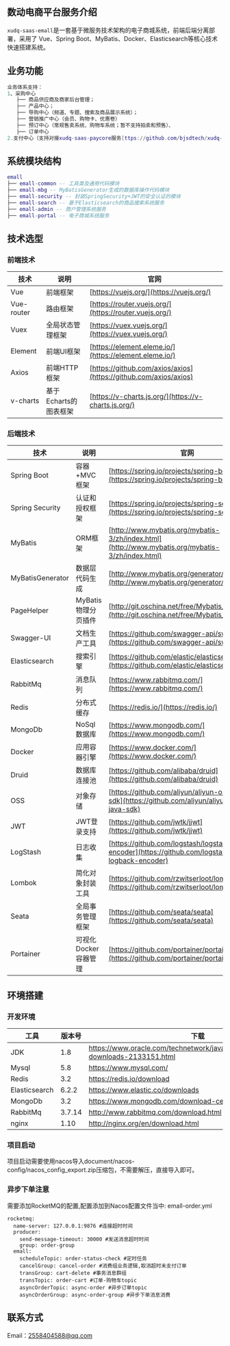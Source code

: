 ## 数动电商平台服务介绍

`xudq-saas-emall`是一套基于微服务技术架构的电子商城系统，前端后端分离部署，采用了 Vue、Spring Boot、MyBatis、Docker、Elasticsearch等核心技术快速搭建系统。

## 业务功能
``` lua
业务体系支持：
1、采购中心
   ├── 商品供应商及商家后台管理；
   ├── 产品中心；
   ├── 导购中心（频道、专题、搜索及商品展示系统）；
   ├── 营销推广中心（会员、购物卡、优惠卷）
   ├── 预订中心（常规售卖系统、购物车系统；暂不支持拍卖和预售）、
   ├── 订单中心 
2.支付中心（支持对接xudq-saas-paycore服务[ttps://github.com/bjsdtech/xudq-saas-paycore.git]，完成充值、消费、提现、退款等支付服务）。
```

## 系统模块结构
``` lua
emall
├── emall-common -- 工具类及通用代码模块
├── emall-mbg -- MyBatisGenerator生成的数据库操作代码模块
├── emall-security -- 封装SpringSecurity+JWT的安全认证的模块
├── emall-search -- 基于Elasticsearch的商品搜索系统服务
├── emall-admin -- 商户管理系统服务
├── emall-portal -- 电子商城系统服务
```

## 技术选型


### 前端技术

| 技术       | 说明                  | 官网                                                         |
| ---------- | --------------------- | ------------------------------------------------------------ |
| Vue        | 前端框架              | [https://vuejs.org/](https://vuejs.org/)                     |
| Vue-router | 路由框架              | [https://router.vuejs.org/](https://router.vuejs.org/)       |
| Vuex       | 全局状态管理框架      | [https://vuex.vuejs.org/](https://vuex.vuejs.org/)           |
| Element    | 前端UI框架            | [https://element.eleme.io/](https://element.eleme.io/)       |
| Axios      | 前端HTTP框架          | [https://github.com/axios/axios](https://github.com/axios/axios) |
| v-charts   | 基于Echarts的图表框架 | [https://v-charts.js.org/](https://v-charts.js.org/)         |

### 后端技术

| 技术                 | 说明                | 官网                                                         |
| -------------------- | ------------------- | ------------------------------------------------------------ |
| Spring Boot          | 容器+MVC框架        | [https://spring.io/projects/spring-boot](https://spring.io/projects/spring-boot) |
| Spring Security      | 认证和授权框架      | [https://spring.io/projects/spring-security](https://spring.io/projects/spring-security) |
| MyBatis              | ORM框架             | [http://www.mybatis.org/mybatis-3/zh/index.html](http://www.mybatis.org/mybatis-3/zh/index.html) |
| MyBatisGenerator     | 数据层代码生成      | [http://www.mybatis.org/generator/index.html](http://www.mybatis.org/generator/index.html) |
| PageHelper           | MyBatis物理分页插件 | [http://git.oschina.net/free/Mybatis_PageHelper](http://git.oschina.net/free/Mybatis_PageHelper) |
| Swagger-UI           | 文档生产工具        | [https://github.com/swagger-api/swagger-ui](https://github.com/swagger-api/swagger-ui) |
| Elasticsearch        | 搜索引擎            | [https://github.com/elastic/elasticsearch](https://github.com/elastic/elasticsearch) |
| RabbitMq             | 消息队列            | [https://www.rabbitmq.com/](https://www.rabbitmq.com/)       |
| Redis                | 分布式缓存          | [https://redis.io/](https://redis.io/)                       |
| MongoDb              | NoSql数据库         | [https://www.mongodb.com/](https://www.mongodb.com/)         |
| Docker               | 应用容器引擎        | [https://www.docker.com/](https://www.docker.com/)           |
| Druid                | 数据库连接池        | [https://github.com/alibaba/druid](https://github.com/alibaba/druid) |
| OSS                  | 对象存储            | [https://github.com/aliyun/aliyun-oss-java-sdk](https://github.com/aliyun/aliyun-oss-java-sdk) |
| JWT                  | JWT登录支持         | [https://github.com/jwtk/jjwt](https://github.com/jwtk/jjwt) |
| LogStash             | 日志收集            | [https://github.com/logstash/logstash-logback-encoder](https://github.com/logstash/logstash-logback-encoder) |
| Lombok               | 简化对象封装工具    | [https://github.com/rzwitserloot/lombok](https://github.com/rzwitserloot/lombok) |
| Seata                | 全局事务管理框架    | [https://github.com/seata/seata](https://github.com/seata/seata) |
| Portainer            | 可视化Docker容器管理| [https://github.com/portainer/portainer](https://github.com/portainer/portainer) |


## 环境搭建

### 开发环境

工具 | 版本号 | 下载
----|----|----
JDK | 1.8 | https://www.oracle.com/technetwork/java/javase/downloads/jdk8-downloads-2133151.html
Mysql | 5.8 | https://www.mysql.com/
Redis | 3.2 | https://redis.io/download
Elasticsearch | 6.2.2 | https://www.elastic.co/downloads
MongoDb | 3.2 | https://www.mongodb.com/download-center
RabbitMq | 3.7.14 | http://www.rabbitmq.com/download.html
nginx | 1.10 | http://nginx.org/en/download.html


### 项目启动
项目启动需要使用nacos导入document/nacos-config/nacos_config_export.zip压缩包，不需要解压，直接导入即可。

### 异步下单注意
需要添加RocketMQ的配置,配置添加到Nacos配置文件当中: emall-order.yml
```
rocketmq:
  name-server: 127.0.0.1:9876 #连接超时时间
  producer:
    send-message-timeout: 30000 #发送消息超时时间
    group: order-group
  emall:
    scheduleTopic: order-status-check #定时任务
    cancelGroup: cancel-order #消费组业务逻辑,取消超时未支付订单
    transGroup: cart-delete #事务消息群组
    transTopic: order-cart #订单-购物车topic
    asyncOrderTopic: async-order #异步订单topic
    asyncOrderGroup: async-order-group #异步下单消息消费
```
## 联系方式
Email：2558404588@qq.com
